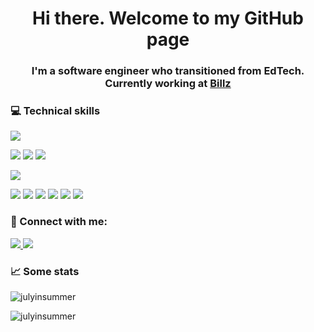 <h1 align="center">Hi there. Welcome to my GitHub page</h1>
<h3 align="center">I'm a software engineer who transitioned from EdTech. Currently working at <a href="https://billz.io/">Billz</a></h3>

<h3 align="left">💻 Technical skills</h3>
<p>
    <img src="https://img.shields.io/badge/coding-golang-blue">
</p>
<p>
    <img src="https://img.shields.io/badge/database-postgres-blue"> 
    <img src="https://img.shields.io/badge/database-clickhouse-yellow"> 
    <img src="https://img.shields.io/badge/database-redis-red">
</p>

<p>
    <img src="https://img.shields.io/badge/containerization-docker-blue">
</p>

<p>
    <img src="https://img.shields.io/badge/tools-goland-green">
    <img src="https://img.shields.io/badge/tools-vscode-blue">
    <img src="https://img.shields.io/badge/tools-datagrip-blue">
    <img src="https://img.shields.io/badge/tools-postman-orange">
    <img src="https://img.shields.io/badge/tools-termius-blue">
    <img src="https://img.shields.io/badge/tools-git-red">
</p>



<h3 align="left">💌 Connect with me:</h3>

<p>
    <a href="https://www.linkedin.com/in/bogdan-azimjanov" target="blank">
        <img src="https://img.shields.io/badge/connect-LinkedIn-blue">
    </a>
    <img src="https://img.shields.io/badge/gmail-azimjanovbogdan%40gmail.com-red">
</p>

<h3 align="left">📈 Some stats</h3>

<p><img align="center" src="https://github-readme-stats.vercel.app/api/top-langs?username=julyinsummer&show_icons=true&locale=en&layout=compact" alt="julyinsummer" /></p>

<p><img align="center" src="https://github-readme-streak-stats.herokuapp.com/?user=julyinsummer&" alt="julyinsummer" /></p>

